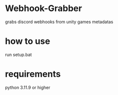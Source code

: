 # Webhook-Grabber
grabs discord webhooks from unity games metadatas

# how to use
run setup.bat

# requirements 
python 3.11.9 or higher
